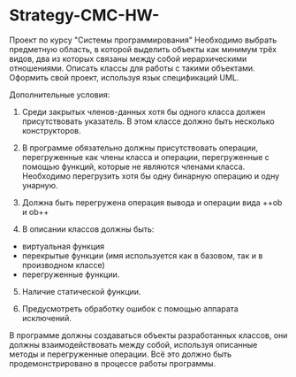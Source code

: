 # Strategy-CMC-HW-
Проект по курсу "Системы программирования"
Необходимо выбрать предметную область, в которой выделить объекты как минимум трёх видов,  два из которых связаны между собой иерархическими отношениями.  Описать классы для работы с такими объектами. Оформить свой проект, используя  язык  спецификаций UML. 

 Дополнительные условия:
1. Среди закрытых членов-данных хотя бы одного класса  должен
присутствовать указатель. В этом классе должно быть несколько конструкторов.

2. В программе обязательно должны присутствовать операции, перегруженные как члены класса и операции, перегруженные с помощью функций,  которые не являются  членами класса. Необходимо перегрузить хотя бы одну бинарную операцию и одну унарную.

3. Должна быть перегружена операция вывода и операции вида ++ob и ob++

4. В описании классов должны быть:
-  виртуальная функция 
- перекрытые функции (имя используется как в базовом, так и в производном классе)
-  перегруженные функции.

5. Наличие статической функции.

6. Предусмотреть обработку ошибок с помощью аппарата исключений.


В программе должны создаваться объекты разработанных классов, они должны  взаимодействовать между собой, используя описанные методы и перегруженные операции. Всё это должно быть  продемонстрировано в процессе работы программы.
